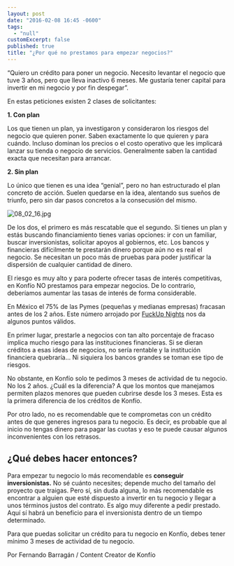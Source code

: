 ```yaml
---
layout: post
date: "2016-02-08 16:45 -0600"
tags: 
  - "null"
customExcerpt: false
published: true
title: "¿Por qué no prestamos para empezar negocios?"
---
```




“Quiero un crédito para poner un negocio. Necesito levantar el negocio que tuve 3 años, pero que lleva inactivo 6 meses. Me gustaría tener capital para invertir en mi negocio y por fin despegar”.

En estas peticiones existen 2 clases de solicitantes: 

**1. Con plan**

Los que tienen un plan, ya investigaron y consideraron los riesgos del negocio que quieren poner. Saben exactamente lo que quieren y para cuándo. Incluso dominan los precios o el costo operativo que les implicará lanzar su tienda o negocio de servicios. Generalmente saben la cantidad exacta que necesitan para arrancar.

**2. Sin plan**

Lo único que tienen es una idea “genial”, pero no han estructurado el plan concreto de acción. Suelen quedarse en la idea, alentando sus sueños de triunfo, pero sin dar pasos concretos a la consecusión del mismo.

![08_02_16.jpg]({{site.baseurl}}/img/08_02_16.jpg)

De los dos, el primero es más rescatable que el segundo. Si tienes un plan y estás buscando financiamiento tienes varias opciones: ir con un familiar, buscar inversionistas, solicitar apoyos al gobiernos, etc. Los bancos y financieras difícilmente te prestarán dinero porque aún no es real el negocio. Se necesitan un poco más de pruebas para poder justificar la dispersión de cualquier cantidad de dinero. 

El riesgo es muy alto y para poderte ofrecer tasas de interés competitivas, en Konfío NO prestamos para empezar negocios. De lo contrario, deberíamos aumentar las tasas de interés de forma considerable. 

En México el 75% de las Pymes (pequeñas y medianas empresas) fracasan antes de los 2 años. Este número arrojado por [FuckUp Nights](http://fuckupnights.com/) nos da algunos puntos válidos. 

En primer lugar, prestarle a negocios con tan alto porcentaje de fracaso implica mucho riesgo para las instituciones financieras. Si se dieran créditos a esas ideas de negocios, no sería rentable y la institución financiera quebraría... Ni siquiera los bancos grandes se toman ese tipo de riesgos.

No obstante, en Konfío solo te pedimos 3 meses de actividad de tu negocio. No los 2 años. ¿Cuál es la diferencia? A que los montos que manejamos permiten plazos menores que pueden cubrirse desde los 3 meses. Esta es la primera diferencia de los créditos de Konfío.

Por otro lado, no es recomendable que te comprometas con un crédito antes de que generes ingresos para tu negocio. Es decir, es probable que al inicio no tengas dinero para pagar las cuotas y eso te puede causar algunos inconvenientes con los retrasos. 

## ¿Qué debes hacer entonces?

Para empezar tu negocio lo más recomendable es **conseguir inversionistas.** No sé cuánto necesites; depende mucho del tamaño del proyecto que traigas. Pero sí, sin duda alguna, lo más recomendable es encontrar a alguien que esté dispuesto a invertir en tu negocio y llegar a unos términos justos del contrato. Es algo muy diferente a pedir prestado. Aquí sí habrá un beneficio para el inversionista dentro de un tiempo determinado.

Para que puedas solicitar un crédito para tu negocio en Konfío, debes tener mínimo 3 meses de actividad de tu negocio. 

Por Fernando Barragán / Content Creator de Konfío
